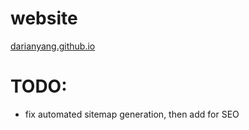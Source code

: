 # website
[darianyang.github.io](https://darianyang.github.io/)

# TODO:
- fix automated sitemap generation, then add for SEO
